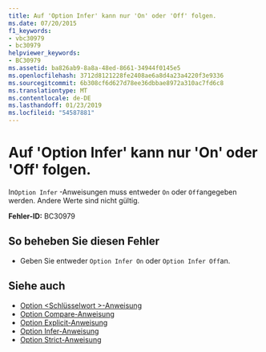 ```yaml
---
title: Auf 'Option Infer' kann nur 'On' oder 'Off' folgen.
ms.date: 07/20/2015
f1_keywords:
- vbc30979
- bc30979
helpviewer_keywords:
- BC30979
ms.assetid: ba826ab9-8a8a-48ed-8661-34944f0145e5
ms.openlocfilehash: 3712d8121228fe2408ae6a8d4a23a4220f3e9336
ms.sourcegitcommit: 6b308cf6d627d78ee36dbbae8972a310ac7fd6c8
ms.translationtype: MT
ms.contentlocale: de-DE
ms.lasthandoff: 01/23/2019
ms.locfileid: "54587881"
---
```

# <a name="option-infer-can-be-followed-only-by-on-or-off"></a>Auf 'Option Infer' kann nur 'On' oder 'Off' folgen.
In`Option Infer` -Anweisungen muss entweder `On` oder `Off`angegeben werden. Andere Werte sind nicht gültig.  
  
 **Fehler-ID:** BC30979  
  
## <a name="to-correct-this-error"></a>So beheben Sie diesen Fehler  
  
-   Geben Sie entweder `Option Infer On` oder `Option Infer Off`an.  
  
## <a name="see-also"></a>Siehe auch
- [Option \<Schlüsselwort >-Anweisung](../../visual-basic/language-reference/statements/option-keyword-statement.md)
- [Option Compare-Anweisung](../../visual-basic/language-reference/statements/option-compare-statement.md)
- [Option Explicit-Anweisung](../../visual-basic/language-reference/statements/option-explicit-statement.md)
- [Option Infer-Anweisung](../../visual-basic/language-reference/statements/option-infer-statement.md)
- [Option Strict-Anweisung](../../visual-basic/language-reference/statements/option-strict-statement.md)
